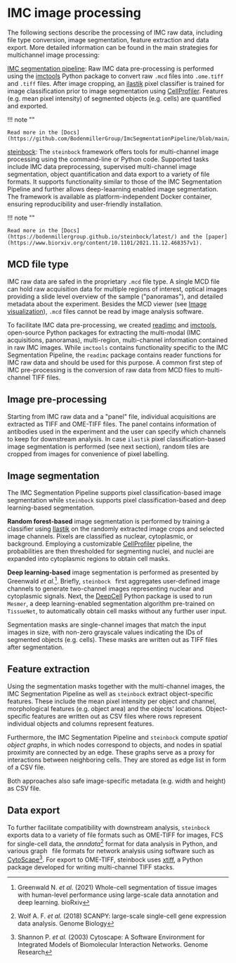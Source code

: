 # IMC image processing

The following sections describe the processing of IMC raw data, including file type conversion, image segmentation, feature extraction and data export.
More detailed information can be found in the main strategies for multichannel image processing:

[IMC segmentation pipeline](https://github.com/BodenmillerGroup/ImcSegmentationPipeline): Raw IMC data pre-processing is performed using the 
[imctools](https://github.com/BodenmillerGroup/imctools) Python package to convert raw `.mcd` files into `.ome.tiff` and `.tiff` files.
After image cropping, an [ilastik](https://www.ilastik.org/) pixel classifier is trained for image classification prior to image segmentation 
using [CellProfiler](https://cellprofiler.org/). Features (e.g. mean pixel intensity) of segmented objects (e.g. cells) are quantified and
exported. 

!!! note ""
    
    Read more in the [Docs](https://github.com/BodenmillerGroup/ImcSegmentationPipeline/blob/main/scripts/imc_preprocessing.ipynb)

[steinbock](https://github.com/BodenmillerGroup/steinbock): The `steinbock` framework offers tools for multi-channel image processing using the command-line or Python code. 
Supported tasks include IMC data preprocessing, supervised multi-channel image segmentation, object quantification and data export to a variety of file formats. 
It supports functionality similar to those of the IMC Segmentation Pipeline and further allows deep-leaarning enabled image segmentation. 
The framework is available as platform-independent Docker container, ensuring reproducibility and user-friendly installation. 

!!! note ""

    Read more in the [Docs](https://bodenmillergroup.github.io/steinbock/latest/) and the [paper](https://www.biorxiv.org/content/10.1101/2021.11.12.468357v1).

## MCD file type

IMC raw data are safed in the proprietary `.mcd` file type. A single MCD file can hold raw acquisition data for multiple regions of interest, 
optical images providing a slide level overview of the sample ("panoramas"), and detailed metadata about the experiment. 
Besides the MCD viewer (see [Image visualization](viewers.md)), `.mcd` files cannot be read by image analysis software. 

To facilitate IMC data pre-processing, we created [readimc](https://github.com/BodenmillerGroup/readimc) and [imctools](https://github.com/BodenmillerGroup/imctools), open-source
Python packages for extracting the multi-modal (IMC acquisitions, panoramas), multi-region, multi-channel information contained in raw IMC images.
While `imctools` contains functionality specific to the IMC Segmentation Pipeline, the `readimc` package contains reader functions for IMC raw data and should be used for this purpose.
A common first step of IMC pre-processing is the conversion of raw data from MCD files to multi-channel TIFF files. 

## Image pre-processing 

Starting from IMC raw data and a "panel" file, individual acquisitions are extracted as TIFF and OME-TIFF files. 
The panel contains information of antibodies used in the experiment and the user can specify which channels to keep for downstream analysis.
In case `ilastik` pixel classification-based image segmentation is performed (see next section), random tiles are cropped from images for convenience of pixel labelling.

## Image segmentation

The IMC Segmentation Pipeline supports pixel classification-based image segmentation while `steinbock` supports pixel classification-based and deep learning-based segmentation. 

**Random forest-based** image segmentation is performed by training a classifier using [Ilastik](https://www.ilastik.org/) on the randomly extracted image crops and selected image channels.
Pixels are classified as nuclear, cytoplasmic, or background. Employing a customizable [CellProfiler](https://cellprofiler.org/) pipeline, the probabilities are then thresholded for segmenting nuclei, and nuclei are expanded into cytoplasmic regions to obtain cell masks.

**Deep learning-based** image segmentation is performed as presented by Greenwald _et al._[^fn1]. 
Briefly, `steinbock`  first aggregates user-defined image channels to generate two-channel images representing nuclear and cytoplasmic signals. 
Next, the [DeepCell](https://github.com/vanvalenlab/intro-to-deepcell) Python package is used to run `Mesmer`, a deep learning-enabled segmentation algorithm pre-trained on `TissueNet`, to automatically obtain cell masks without any further user input.

Segmentation masks are single-channel images that match the input images in size, with non-zero grayscale values indicating the IDs of segmented objects (e.g. cells).
These masks are written out as TIFF files after segmentation.

## Feature extraction

Using the segmentation masks together with the multi-channel images, the IMC Segmentation Pipeline as well as `steinbock` extract object-specific features.
These include the mean pixel intensity per object and channel, morphological features (e.g. object area) and the objects' locations.
Object-specific features are written out as CSV files where rows represent individual objects and columns represent features.

Furthermore, the IMC Segmentation Pipeline and `steinbock` compute _spatial object graphs_, in which nodes correspond to objects, and nodes in spatial proximity are connected by an edge.
These graphs serve as a proxy for interactions between neighboring cells. 
They are stored as edge list in form of a CSV file.

Both approaches also safe image-specific metadata (e.g. width and height) as CSV file.

## Data export

To further facilitate compatibility with downstream analysis, `steinbock` exports data to a variety of file formats such as OME-TIFF for images, FCS for single-cell data, the _anndata_[^fn2] format for data analysis in Python, and various graph  file formats for network analysis using software such as [CytoScape](https://cytoscape.org/)[^fn3]. 
For export to OME-TIFF, steinbock uses [xtiff](), a Python package developed for writing multi-channel TIFF stacks.


[^fn1]: Greenwald N. _et al._ (2021) Whole-cell segmentation of tissue images with human-level performance using large-scale data annotation and deep learning. bioRxiv
[^fn2]: Wolf A. F. _et al._ (2018) SCANPY: large-scale single-cell gene expression data analysis. Genome Biology
[^fn3]: Shannon P. _et al._ (2003) Cytoscape: A Software Environment for Integrated Models of Biomolecular Interaction Networks. Genome Research